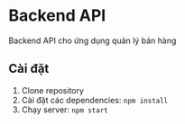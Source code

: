 
# Backend API

Backend API cho ứng dụng quản lý bán hàng

## Cài đặt

1. Clone repository
2. Cài đặt các dependencies: `npm install`
3. Chạy server: `npm start`
